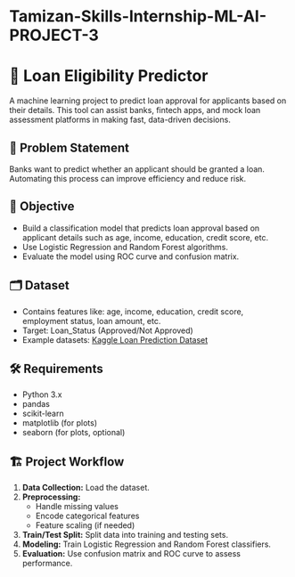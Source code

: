 # Tamizan-Skills-Internship-ML-AI-PROJECT-3
# 🏦 Loan Eligibility Predictor

A machine learning project to predict loan approval for applicants based on their details. This tool can assist banks, fintech apps, and mock loan assessment platforms in making fast, data-driven decisions.
## 🚩 Problem Statement
Banks want to predict whether an applicant should be granted a loan. Automating this process can improve efficiency and reduce risk.

## 🎯 Objective
- Build a classification model that predicts loan approval based on applicant details such as age, income, education, credit score, etc.
- Use Logistic Regression and Random Forest algorithms.
- Evaluate the model using ROC curve and confusion matrix.

## 🗂️ Dataset
- Contains features like: age, income, education, credit score, employment status, loan amount, etc.
- Target: Loan_Status (Approved/Not Approved)
- Example datasets: [Kaggle Loan Prediction Dataset](https://www.kaggle.com/datasets/altruistdelhite04/loan-prediction-problem-dataset)

## 🛠️ Requirements

- Python 3.x
- pandas
- scikit-learn
- matplotlib (for plots)
- seaborn (for plots, optional)

## 🏗️ Project Workflow
1. **Data Collection:** Load the dataset.
2. **Preprocessing:** 
    - Handle missing values
    - Encode categorical features
    - Feature scaling (if needed)
3. **Train/Test Split:** Split data into training and testing sets.
4. **Modeling:** Train Logistic Regression and Random Forest classifiers.
5. **Evaluation:** Use confusion matrix and ROC curve to assess performance.

